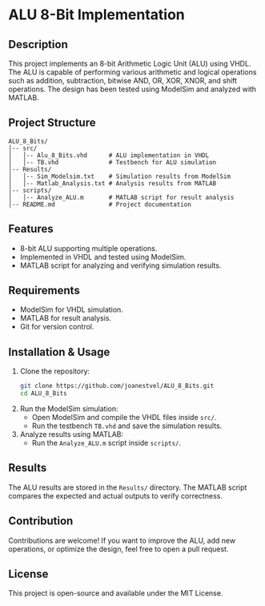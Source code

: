 # ALU 8-Bit Implementation

## Description
This project implements an 8-bit Arithmetic Logic Unit (ALU) using VHDL. The ALU is capable of performing various arithmetic and logical operations such as addition, subtraction, bitwise AND, OR, XOR, XNOR, and shift operations. The design has been tested using ModelSim and analyzed with MATLAB.

## Project Structure
```
ALU_8_Bits/
│-- src/
│   │-- Alu_8_Bits.vhd      # ALU implementation in VHDL
│   │-- TB.vhd              # Testbench for ALU simulation
│-- Results/
│   │-- Sim_Modelsim.txt    # Simulation results from ModelSim
│   │-- Matlab_Analysis.txt # Analysis results from MATLAB
│-- scripts/
│   │-- Analyze_ALU.m       # MATLAB script for result analysis
│-- README.md               # Project documentation
```

## Features
- 8-bit ALU supporting multiple operations.
- Implemented in VHDL and tested using ModelSim.
- MATLAB script for analyzing and verifying simulation results.

## Requirements
- ModelSim for VHDL simulation.
- MATLAB for result analysis.
- Git for version control.

## Installation & Usage
1. Clone the repository:
   ```bash
   git clone https://github.com/joanestvel/ALU_8_Bits.git
   cd ALU_8_Bits
   ```
2. Run the ModelSim simulation:
   - Open ModelSim and compile the VHDL files inside `src/`.
   - Run the testbench `TB.vhd` and save the simulation results.
3. Analyze results using MATLAB:
   - Run the `Analyze_ALU.m` script inside `scripts/`.

## Results
The ALU results are stored in the `Results/` directory. The MATLAB script compares the expected and actual outputs to verify correctness.

## Contribution
Contributions are welcome! If you want to improve the ALU, add new operations, or optimize the design, feel free to open a pull request.

## License
This project is open-source and available under the MIT License.

